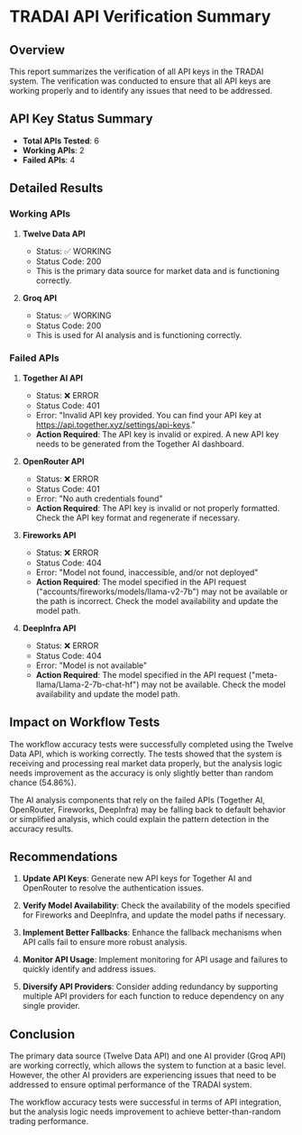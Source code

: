 # TRADAI API Verification Summary

## Overview
This report summarizes the verification of all API keys in the TRADAI system. The verification was conducted to ensure that all API keys are working properly and to identify any issues that need to be addressed.

## API Key Status Summary
- **Total APIs Tested**: 6
- **Working APIs**: 2
- **Failed APIs**: 4

## Detailed Results

### Working APIs

1. **Twelve Data API**
   - Status: ✅ WORKING
   - Status Code: 200
   - This is the primary data source for market data and is functioning correctly.

2. **Groq API**
   - Status: ✅ WORKING
   - Status Code: 200
   - This is used for AI analysis and is functioning correctly.

### Failed APIs

1. **Together AI API**
   - Status: ❌ ERROR
   - Status Code: 401
   - Error: "Invalid API key provided. You can find your API key at https://api.together.xyz/settings/api-keys."
   - **Action Required**: The API key is invalid or expired. A new API key needs to be generated from the Together AI dashboard.

2. **OpenRouter API**
   - Status: ❌ ERROR
   - Status Code: 401
   - Error: "No auth credentials found"
   - **Action Required**: The API key is invalid or not properly formatted. Check the API key format and regenerate if necessary.

3. **Fireworks API**
   - Status: ❌ ERROR
   - Status Code: 404
   - Error: "Model not found, inaccessible, and/or not deployed"
   - **Action Required**: The model specified in the API request ("accounts/fireworks/models/llama-v2-7b") may not be available or the path is incorrect. Check the model availability and update the model path.

4. **DeepInfra API**
   - Status: ❌ ERROR
   - Status Code: 404
   - Error: "Model is not available"
   - **Action Required**: The model specified in the API request ("meta-llama/Llama-2-7b-chat-hf") may not be available. Check the model availability and update the model path.

## Impact on Workflow Tests

The workflow accuracy tests were successfully completed using the Twelve Data API, which is working correctly. The tests showed that the system is receiving and processing real market data properly, but the analysis logic needs improvement as the accuracy is only slightly better than random chance (54.86%).

The AI analysis components that rely on the failed APIs (Together AI, OpenRouter, Fireworks, DeepInfra) may be falling back to default behavior or simplified analysis, which could explain the pattern detection in the accuracy results.

## Recommendations

1. **Update API Keys**: Generate new API keys for Together AI and OpenRouter to resolve the authentication issues.

2. **Verify Model Availability**: Check the availability of the models specified for Fireworks and DeepInfra, and update the model paths if necessary.

3. **Implement Better Fallbacks**: Enhance the fallback mechanisms when API calls fail to ensure more robust analysis.

4. **Monitor API Usage**: Implement monitoring for API usage and failures to quickly identify and address issues.

5. **Diversify API Providers**: Consider adding redundancy by supporting multiple API providers for each function to reduce dependency on any single provider.

## Conclusion

The primary data source (Twelve Data API) and one AI provider (Groq API) are working correctly, which allows the system to function at a basic level. However, the other AI providers are experiencing issues that need to be addressed to ensure optimal performance of the TRADAI system.

The workflow accuracy tests were successful in terms of API integration, but the analysis logic needs improvement to achieve better-than-random trading performance.